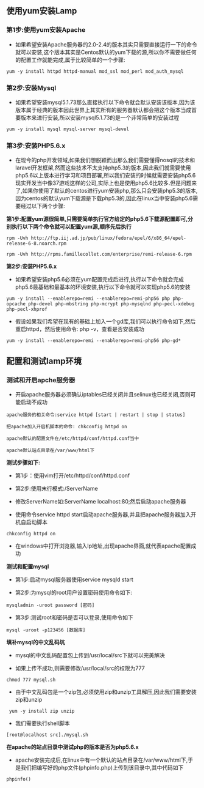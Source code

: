 ## 使用yum安装Lamp
### 第1步:使用yum安装Apache
* 如果希望安装Apache服务器的2.0-2.4的版本其实只需要直接运行一下的命令就可以安装,这个版本其实是Centos默认的yum下载的源,所以你不需要做任何的配置工作就能完成,属于比较简单的一个步骤:

`yum -y install httpd httpd-manual mod_ssl mod_perl mod_auth_mysql`

### 第2步:安装Mysql
* 如果希望安装mysql5.1.73那么直接执行以下命令就会默认安装该版本,因为该版本属于经典的版本因此世界上其实所有的服务器默认都会把这个版本当成首要版本来进行安装,所以安装mysql5.1.73的是一个非常简单的安装过程

`yum -y install mysql mysql-server mysql-devel`

### 第3步:安装PHP5.6.x
* 在现今的php开发领域,如果我们想脱颖而出那么我们需要懂得nosql的技术和laravel开发框架,然而这些技术不太支持php5.3的版本,因此我们就需要使用php5.6以上版本进行学习和项目部署,所以我们安装的时候就需要安装php5.6现实开发当中像37游戏这样的公司,实际上也是使用php5.6比较多.但是问题来了,如果你使用了默认的centos进行yum安装php,那么只会安装php5.3的版本,因为centos的默认yum下载源是下载php5.3的,因此在linux当中安装php5.6需要经过以下两个步骤:

**第1步:配置yum源很简单,只需要简单执行官方给定的php5.6下载源配置即可,分别执行以下两个命令就可以配置yum源,顺序先后执行**

`rpm -Uvh http://ftp.iij.ad.jp/pub/linux/fedora/epel/6/x86_64/epel-release-6-8.noarch.rpm`

`rpm -Uvh http://rpms.famillecollet.com/enterprise/remi-release-6.rpm`

**第2步:安装PHP5.6.x**

* 如果希望安装php5.6必须在yum配置完成后进行,执行以下命令就会完成php5.6最基础和最基本的环境安装,执行以下命令就可以实现php5.6的安装

`yum -y install --enablerepo=remi --enablerepo=remi-php56 php php-opcache php-devel php-mbstring php-mcrypt php-mysqlnd php-pecl-xdebug php-pecl-xhprof `

* 假设如果我们希望在现有的基础上加入一个gd库,我们可以执行命令如下,然后重启httpd，然后使用命令: php -v，查看是否安装成功

`yum -y install --enablerepo=remi --enablerepo=remi-php56 php-gd*`

## 配置和测试lamp环境
### 测试和开启apche服务器
* 开启apache服务器必须确认iptables已经关闭并且selinux也已经关闭,否则可能启动不成功

```
apache服务的相关命令:service httpd [start | restart | stop | status]

把apache加入开启机脚本的命令: chkconfig httpd on

apache默认的配置文件在/etc/httpd/conf/httpd.conf当中

apache默认站点目录在/var/www/html下
```

**测试步骤如下:**

* 第1步：使用vim打开/etc/httpd/conf/httpd.conf

* 第2步:使用末行模式:/ServerName

* 修改ServerName如:ServerName localhost:80;然后启动apache服务器

* 使用命令service httpd start启动apache服务器,并且把apache服务器加入开机自启动脚本

`chkconfig httpd on`

* 在windows中打开浏览器,输入Ip地址,出现apache界面,就代表apache配置成功

**测试和配置mysql**

* 第1步:启动mysql服务器使用service mysqld start

* 第2步:为mysql的root用户设置密码使用命令如下:

`mysqladmin -uroot password [密码]`

* 第3步:测试root和密码是否可以登录,使用命令如下

`mysql -uroot -p123456 [数据库]`

**填补mysql的中文乱码坑**

* mysql的中文乱码配置包上传到/usr/local/src下就可以完美解决

* 如果上传不成功,则需要修改/usr/local/src的权限为777

`chmod 777 mysql.sh`

* 由于中文乱码包是一个zip包,必须使用zip和unzip工具解压,因此我们需要安装zip和unzip

` yum -y install zip unzip`

* 我们需要执行shell脚本

`[root@localhost src]./mysql.sh`

**在apache的站点目录中测试php的版本是否为php5.6.x**

* apache安装完成后,在linux中有一个默认的站点目录在/var/www/html下,于是我们把编写好的php文件(phpinfo.php)上传到该目录中,其中代码如下

`phpinfo()`


